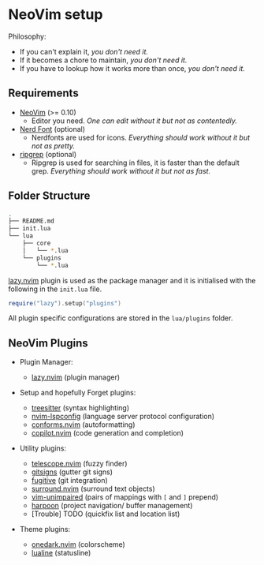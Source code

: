 # NeoVim setup

Philosophy:

- If you can't explain it, *you don't need it.*
- If it becomes a chore to maintain, *you don't need it.*
- If you have to lookup how it works more than once, *you don't need it.*

## Requirements

- [NeoVim](https://neovim.io) (>= 0.10)
  - Editor you need. *One can edit without it but not as contentedly.*
- [Nerd Font](https://www.nerdfonts.com/) (optional)
  - Nerdfonts are used for icons. *Everything should work without it but not as pretty.*
- [ripgrep](https://github.com/BurntSushi/ripgrep#installation) (optional)
  - Ripgrep is used for searching in files, it is faster than the default grep. *Everything should work without it but not as fast.*

## Folder Structure

```bash
.
├── README.md
├── init.lua
└── lua
    ├── core
    │   └── *.lua
    └── plugins
        └── *.lua
```

[lazy.nvim](https://github.com/folke/lazy.nvim.git) plugin is used as the package manager and it is initialised with the following in the `init.lua` file.

```lua
require("lazy").setup("plugins")
```

All plugin specific configurations are stored in the `lua/plugins` folder.

## NeoVim Plugins

- Plugin Manager:

  - [lazy.nvim](https://github.com/folke/lazy.nvim.git) (plugin manager)

- Setup and hopefully Forget plugins:

  - [treesitter](https://github.com/nvim-treesitter/nvim-treesitter) (syntax highlighting)
  - [nvim-lspconfig](https://github.com/neovim/nvim-lspconfig) (language server protocol configuration)
  - [conforms.nvim](https://github.com/stevearc/conform.nvim) (autoformatting)
  - [copilot.nvim](https://github.com/github/copilot.vim) (code generation and completion)

- Utility plugins:

  - [telescope.nvim](https://github.com/nvim-telescope/telescope.nvim) (fuzzy finder)
  - [gitsigns](https://github.com/lewis6991/gitsigns.nvim) (gutter git signs)
  - [fugitive](https://github.com/tpope/vim-fugitive) (git integration)
  - [surround.nvim](https://github.com/kylechui/nvim-surround) (surround text objects)
  - [vim-unimpaired](https://github.com/tpope/vim-unimpaired) (pairs of mappings with `[` and `]` prepend)
  - [harpoon](https://github.com/ThePrimeagen/harpoon) (project navigation/ buffer management)
  - \[Trouble\] TODO (quickfix list and location list)

- Theme plugins:

  - [onedark.nvim](https://github.com/joshdick/onedark.vim) (colorscheme)
  - [lualine](https://github.com/nvim-lualine/lualine.nvim) (statusline)
